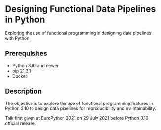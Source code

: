# Designing Functional Data Pipelines in Python

Exploring the use of functional programming in designing data pipelines with Python

## Prerequisites

- Python 3.10 and newer
- pip 21.3.1
- Docker

## Description

The objective is to explore the use of functional programming features in Python 3.10 to design data pipelines for reproducibility and maintainability.

Talk first given at EuroPython 2021 on 29 July 2021 before Python 3.10 official release.